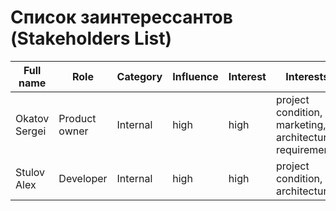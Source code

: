 # Список заинтерессантов (Stakeholders List)

| Full name     | Role          | Category | Influence | Interest | Interests                                                | Contacts            | Contact frequency | Additional |
|---------------|---------------|----------|-----------|----------|----------------------------------------------------------|---------------------|-------------------|------------|
| Okatov Sergei | Product owner | Internal | high      | high     | project condition, marketing, architecture, requirements |                     |                   |            |
| Stulov Alex   | Developer     | Internal | high      | high     | project condition, architecture                          | aleks_st.95@mail.ru | everyday          |            |
